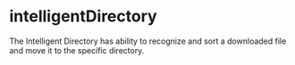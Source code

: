 # intelligentDirectory
The Intelligent Directory has ability to recognize and sort a downloaded file and move it to the specific directory.
